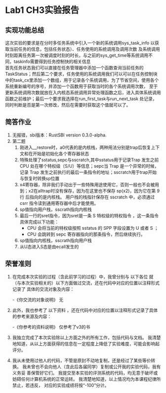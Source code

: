 # Lab1 CH3实验报告

## 实现功能总结
  这次实验的要求是在分时多任务系统中引入一个新的系统调用sys_task_info 以获取当前任务的信息，包括任务状态）、任务使用的系统调用及调用次数
及系统调用时刻距离任务第一次被调度时刻的时长，与之前的sys_get_time等系统调用不同，taskinfo需要得到任务控制快的相关信息  
  首先任务状态我们可以直接在任务管理器中添加一个函数查询当前任务的TaskStatus；然后第二个要求，任务使用的系统调用我们可以可以在任务控制块
中的task_cx里添加一个数组，用于记录各个系统调用，为了节省空间，使用各个系统重新编号的序号，并添加一个函数用于获取当时的各个系统调用次数，
至于更新系统调用次数就放在入内核态系统调用异常处理函数之后，进入具体系统调用函数之前维护；最后一个要求我选择在run_first_task与run_next_task
处记录，同时判断是否是第一次修改，然后在需要时获取这个值就可以了。
## 简答作业
1. 无报错，sbi版本：RustSBI version 0.3.0-alpha.
2. 第二题
    1. 刚进入__restore时，a0代表的是内核栈，两种用法分别是trap后恢复上下文和在开始是初始化各个寄存器状态
    2. 特殊处理了sstatus,sepc与sscratch,其中sstatus用于记录Trap 发生之前 CPU 处在哪个特权级（S/U）等信息；sepc当 Trap 是一个异常的时候，
记录 Trap 发生之前执行的最后一条指令的地址；sscratch用于trap开始与恢复时转换sp位置
    3. x4寄存器，除非我们手动出于一些特殊用途使用它，否则一般也不会被用到；x2在alltrap时没有保存，因为在这里也不保存 sp(x2)，因为它在第 9 行 后指向的是内核栈。
用户栈的栈指针保存在 sscratch 中，必须通过 csrr 指令读到通用寄存器中后才能使用。
    4. sp值指向用户栈，sscrath指向内核栈
    5. 最后一行的sret指令，因为sret是一条 S 特权级的特权指令 ，这一条指令具体完成以下功能：
       - CPU 会将当前的特权级按照 sstatus 的 SPP 字段设置为 U 或者 S ；
       - CPU 会跳转到 sepc 寄存器指向的那条指令，然后继续执行。
    6. sp值指向内核栈，sscrath指向用户栈
    7. 从U态进入S态是由ecall发生的
## 荣誉准则

1. 在完成本次实验的过程（含此前学习的过程）中，我曾分别与 以下各位 就（与本次实验相关的）以下方面做过交流，还在代码中对应的位置以注释形式记录了
具体的交流对象及内容：

    -《你交流的对象说明》 无

2. 此外，我也参考了 以下资料 ，还在代码中对应的位置以注释形式记录了具体的参考来源及内容：

    -《你参考的资料说明》  仅参考了v3的书

3. 我独立完成了本次实验除以上方面之外的所有工作，包括代码与文档。 我清楚地知道，从以上方面获得的信息在一定程度上降低了实验难度，可能会影响起评分。

4. 我从未使用过他人的代码，不管是原封不动地复制，还是经过了某些等价转换。 我未曾也不会向他人（含此后各届同学）复制或公开我的实验代码，我有义务妥
善保管好它们。 我提交至本实验的评测系统的代码，均无意于破坏或妨碍任何计算机系统的正常运转。 我清楚地知道，以上情况均为本课程纪律所禁止，若违反，
对应的实验成绩将按“-100”分计。

